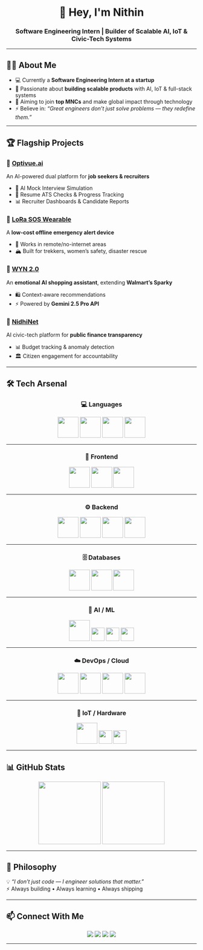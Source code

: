 <!-- GitHub README -->

<h1 align="center">🚀 Hey, I'm Nithin</h1>
<h3 align="center">Software Engineering Intern | Builder of Scalable AI, IoT & Civic-Tech Systems</h3>

---

## 👨‍💻 About Me  

- 💻 Currently a **Software Engineering Intern at a startup**  
- 🚀 Passionate about **building scalable products** with AI, IoT & full-stack systems  
- 🏢 Aiming to join **top MNCs** and make global impact through technology  
- ⚡ Believe in: *“Great engineers don’t just solve problems — they redefine them.”*  

---

## 🏆 Flagship Projects  

### 🔹 [Optivue.ai](#)  
An AI-powered dual platform for **job seekers & recruiters**  
- 🎤 AI Mock Interview Simulation  
- 📑 Resume ATS Checks & Progress Tracking  
- 📊 Recruiter Dashboards & Candidate Reports  

### 🔹 [LoRa SOS Wearable](#)  
A **low-cost offline emergency alert device**  
- 🚨 Works in remote/no-internet areas  
- 🏔️ Built for trekkers, women’s safety, disaster rescue  

### 🔹 [WYN 2.0](#)  
An **emotional AI shopping assistant**, extending **Walmart’s Sparky**  
- 🛍️ Context-aware recommendations  
- ⚡ Powered by **Gemini 2.5 Pro API**  

### 🔹 [NidhiNet](#)  
AI civic-tech platform for **public finance transparency**  
- 📊 Budget tracking & anomaly detection  
- 🏛️ Citizen engagement for accountability  

---

## 🛠️ Tech Arsenal  

<div align="center">

### 💻 Languages  
<img src="https://skillicons.dev/icons?i=python" width="55"/>  
<img src="https://skillicons.dev/icons?i=javascript" width="55"/>  
<img src="https://skillicons.dev/icons?i=java" width="55"/>  
<img src="https://skillicons.dev/icons?i=cpp" width="55"/>  

---

### 🎨 Frontend  
<img src="https://skillicons.dev/icons?i=react" width="55"/>  
<img src="https://skillicons.dev/icons?i=tailwind" width="55"/>  
<img src="https://skillicons.dev/icons?i=nextjs" width="55"/>  

---

### ⚙️ Backend  
<img src="https://skillicons.dev/icons?i=nodejs" width="55"/>  
<img src="https://skillicons.dev/icons?i=express" width="55"/>  
<img src="https://skillicons.dev/icons?i=fastapi" width="55"/>  
<img src="https://skillicons.dev/icons?i=flask" width="55"/>  

---

### 🗄️ Databases  
<img src="https://skillicons.dev/icons?i=mongodb" width="55"/>  
<img src="https://skillicons.dev/icons?i=firebase" width="55"/>  
<img src="https://skillicons.dev/icons?i=mysql" width="55"/>  

---

### 🤖 AI / ML  
<img src="https://skillicons.dev/icons?i=openai" width="55"/>  
<img src="https://img.shields.io/badge/Gemini-AI-4285F4?style=for-the-badge&logo=google&logoColor=white" height="35"/>  
<img src="https://img.shields.io/badge/HuggingFace-FFD21E?style=for-the-badge&logo=huggingface&logoColor=black" height="35"/>  
<img src="https://img.shields.io/badge/Scikit--learn-F7931E?style=for-the-badge&logo=scikitlearn&logoColor=white" height="35"/>  

---

### ☁️ DevOps / Cloud  
<img src="https://skillicons.dev/icons?i=githubactions" width="55"/>  
<img src="https://skillicons.dev/icons?i=docker" width="55"/>  
<img src="https://skillicons.dev/icons?i=vercel" width="55"/>  
<img src="https://skillicons.dev/icons?i=firebase" width="55"/>  

---

### 🔌 IoT / Hardware  
<img src="https://skillicons.dev/icons?i=arduino" width="55"/>  
<img src="https://img.shields.io/badge/ESP32-Microcontroller-000000?style=for-the-badge&logo=espressif&logoColor=red" height="35"/>  
<img src="https://img.shields.io/badge/LoRa-Network-1F65D6?style=for-the-badge&logo=semtech&logoColor=white" height="35"/>  

</div>  

---

## 📊 GitHub Stats  

<p align="center">
  <img src="https://github-readme-stats.vercel.app/api?username=NITHIN4747&show_icons=true&theme=radical" height="165"/>
  <img src="https://github-readme-streak-stats.herokuapp.com/?user=NITHIN4747&theme=radical" height="165"/>
</p>  

---

## 🌟 Philosophy  

💡 *“I don’t just code — I engineer solutions that matter.”*  
⚡ Always building • Always learning • Always shipping  

---

## 📫 Connect With Me  

<p align="center">
  <a href="https://github.com/NITHIN4747"><img src="https://img.shields.io/badge/GitHub-100000?style=for-the-badge&logo=github&logoColor=white"/></a>
  <a href="https://www.linkedin.com/in/nithink47"><img src="https://img.shields.io/badge/LinkedIn-0077B5?style=for-the-badge&logo=linkedin&logoColor=white"/></a>
  <a href="mailto:nithinofficial47@gmail.com"><img src="https://img.shields.io/badge/Email-D14836?style=for-the-badge&logo=gmail&logoColor=white"/></a>
  <a href="tel:+917448398216"><img src="https://img.shields.io/badge/Phone-25D366?style=for-the-badge&logo=whatsapp&logoColor=white"/></a>
</p>  

---
